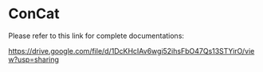 # ConCat

Please refer to this link for complete documentations:

https://drive.google.com/file/d/1DcKHcIAv6wgi52ihsFbO47Qs13STYirO/view?usp=sharing

